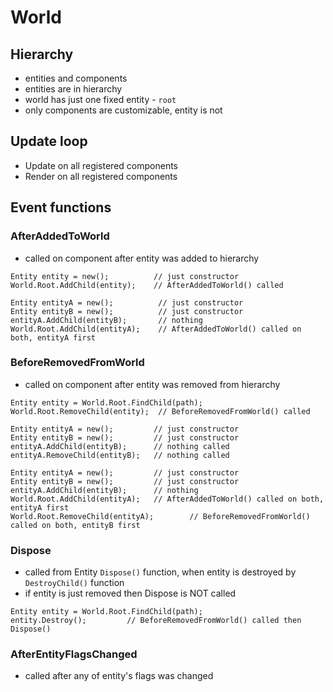 # World

## Hierarchy
- entities and components
- entities are in hierarchy
- world has just one fixed entity - `root`
- only components are customizable, entity is not

## Update loop
- Update on all registered components
- Render on all registered components

## Event functions

### AfterAddedToWorld
- called on component after entity was added to hierarchy

```
Entity entity = new();          // just constructor
World.Root.AddChild(entity);    // AfterAddedToWorld() called
```

```
Entity entityA = new();          // just constructor
Entity entityB = new();          // just constructor
entityA.AddChild(entityB);       // nothing
World.Root.AddChild(entityA);    // AfterAddedToWorld() called on both, entityA first
```

### BeforeRemovedFromWorld
- called on component after entity was removed from hierarchy

```
Entity entity = World.Root.FindChild(path);
World.Root.RemoveChild(entity);  // BeforeRemovedFromWorld() called
```

```
Entity entityA = new();         // just constructor
Entity entityB = new();         // just constructor
entityA.AddChild(entityB);      // nothing called
entityA.RemoveChild(entityB);   // nothing called
```

```
Entity entityA = new();         // just constructor
Entity entityB = new();         // just constructor
entityA.AddChild(entityB);      // nothing
World.Root.AddChild(entityA);   // AfterAddedToWorld() called on both, entityA first
World.Root.RemoveChild(entityA);        // BeforeRemovedFromWorld() called on both, entityB first
```

### Dispose
- called from Entity `Dispose()` function, when entity is destroyed by `DestroyChild()` function
- if entity is just removed then Dispose is NOT called

```
Entity entity = World.Root.FindChild(path);
entity.Destroy();         // BeforeRemovedFromWorld() called then Dispose()
```

### AfterEntityFlagsChanged
- called after any of entity's flags was changed
 